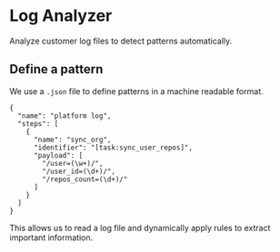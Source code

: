 # Log Analyzer

Analyze customer log files to detect patterns automatically.

## Define a pattern

We use a `.json` file to define patterns in a machine readable format.

```
{
  "name": "platform log",
  "steps": [
    {
      "name": "sync_org",
      "identifier": "[task:sync_user_repos]",
      "payload": [
        "/user=(\w+)/",
        "/user_id=(\d+)/",
        "/repos_count=(\d+)/"
      ]
    }
  ]
}
```

This allows us to read a log file and dynamically apply rules to extract important information.
